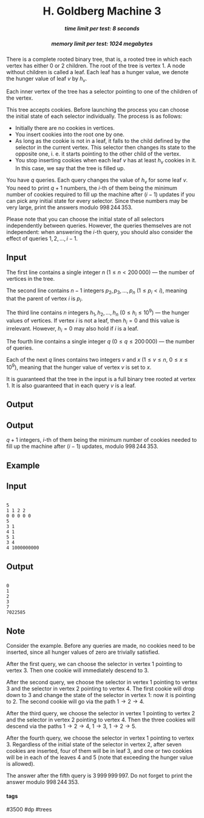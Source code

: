 <h1 style='text-align: center;'> H. Goldberg Machine 3</h1>

<h5 style='text-align: center;'>time limit per test: 8 seconds</h5>
<h5 style='text-align: center;'>memory limit per test: 1024 megabytes</h5>

There is a complete rooted binary tree, that is, a rooted tree in which each vertex has either $0$ or $2$ children. The root of the tree is vertex $1$. A node without children is called a leaf. Each leaf has a hunger value, we denote the hunger value of leaf $v$ by $h_v$.

Each inner vertex of the tree has a selector pointing to one of the children of the vertex.

This tree accepts cookies. Before launching the process you can choose the initial state of each selector individually. The process is as follows:

* Initially there are no cookies in vertices.
* You insert cookies into the root one by one.
* As long as the cookie is not in a leaf, it falls to the child defined by the selector in the current vertex. This selector then changes its state to the opposite one, i. e. it starts pointing to the other child of the vertex.
* You stop inserting cookies when each leaf $v$ has at least $h_v$ cookies in it. In this case, we say that the tree is filled up.

You have $q$ queries. Each query changes the value of $h_v$ for some leaf $v$. You need to print $q + 1$ numbers, the $i$-th of them being the minimum number of cookies required to fill up the machine after $(i - 1)$ updates if you can pick any initial state for every selector. Since these numbers may be very large, print the answers modulo $998\,244\,353$.

Please note that you can choose the initial state of all selectors independently between queries. However, the queries themselves are not independent: when answering the $i$-th query, you should also consider the effect of queries $1, 2, \ldots, i - 1$.

## Input

The first line contains a single integer $n$ ($1\le n < 200\,000$) — the number of vertices in the tree.

The second line contains $n - 1$ integers $p_2, p_3, \ldots, p_n$ ($1\le p_i < i$), meaning that the parent of vertex $i$ is $p_i$.

The third line contains $n$ integers $h_1, h_2, \ldots, h_n$ ($0\le h_i\le 10^9$) — the hunger values of vertices. If vertex $i$ is not a leaf, then $h_i = 0$ and this value is irrelevant. However, $h_i = 0$ may also hold if $i$ is a leaf.

The fourth line contains a single integer $q$ ($0\le q\le 200\,000$) — the number of queries.

Each of the next $q$ lines contains two integers $v$ and $x$ ($1\le v\le n$, $0\le x\le 10^9$), meaning that the hunger value of vertex $v$ is set to $x$.

It is guaranteed that the tree in the input is a full binary tree rooted at vertex $1$. It is also guaranteed that in each query $v$ is a leaf.

## Output

## Output

 $q + 1$ integers, $i$-th of them being the minimum number of cookies needed to fill up the machine after $(i - 1)$ updates, modulo $998\,244\,353$.

## Example

## Input


```

5
1 1 2 2
0 0 0 0 0
5
3 1
4 1
5 1
3 4
4 1000000000

```
## Output


```

0
1
2
3
7
7022585

```
## Note

Consider the example. Before any queries are made, no cookies need to be inserted, since all hunger values of zero are trivially satisfied.

After the first query, we can choose the selector in vertex $1$ pointing to vertex $3$. Then one cookie will immediately descend to $3$.

After the second query, we choose the selector in vertex $1$ pointing to vertex $3$ and the selector in vertex $2$ pointing to vertex $4$. The first cookie will drop down to $3$ and change the state of the selector in vertex $1$: now it is pointing to $2$. The second cookie will go via the path $1 \to 2 \to 4$.

After the third query, we choose the selector in vertex $1$ pointing to vertex $2$ and the selector in vertex $2$ pointing to vertex $4$. Then the three cookies will descend via the paths $1 \to 2 \to 4$, $1 \to 3$, $1 \to 2 \to 5$.

After the fourth query, we choose the selector in vertex $1$ pointing to vertex $3$. Regardless of the initial state of the selector in vertex $2$, after seven cookies are inserted, four of them will be in leaf $3$, and one or two cookies will be in each of the leaves $4$ and $5$ (note that exceeding the hunger value is allowed).

The answer after the fifth query is $3\,999\,999\,997$. Do not forget to print the answer modulo $998\,244\,353$.



#### tags 

#3500 #dp #trees 
